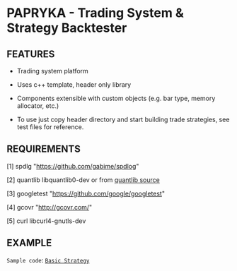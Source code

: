 
# PAPRYKA - Trading System & Strategy Backtester

## FEATURES ##

* Trading system platform

* Uses c++ template,  header only library

* Components extensible with custom objects (e.g. bar type, memory allocator, etc.)

* To use just copy header directory and start building trade strategies, see test files for reference.


## REQUIREMENTS

[1] spdlg       "https://github.com/gabime/spdlog"

[2] quantlib    libquantlib0-dev or from [quantlib source]("https://quantlib.org/download.shtml")

[3] googletest	"https://github.com/google/googletest"

[4] gcovr       "http://gcovr.com/"

[5] curl        libcurl4-gnutls-dev

## EXAMPLE

`Sample code`: [`Basic Strategy`](https://github.com/akalingking/papryka/blob/master/test/strategy/strategybasic.cpp)


